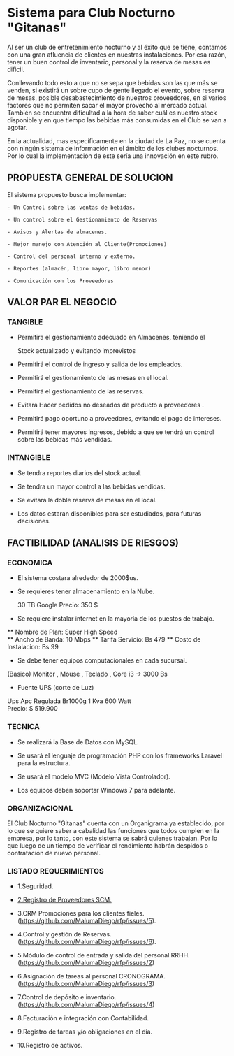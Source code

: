 # Sistema para Club Nocturno "Gitanas"

 Al ser un club de entretenimiento nocturno y al éxito que se tiene, contamos con una gran afluencia de clientes en nuestras instalaciones. Por esa razón, tener un buen control de inventario, personal y la reserva de mesas es dificil.

 Conllevando todo esto a que no se sepa que bebidas son las que más se venden, si existirá un sobre cupo de gente llegado el evento, sobre reserva de mesas, posible desabastecimiento de nuestros proveedores, en si varios factores que no permiten sacar el mayor provecho al mercado actual. También se encuentra dificultad a la hora de saber cuál es nuestro stock disponible y en que tiempo las bebidas más consumidas en el Club se van a agotar.

 En la actualidad, mas específicamente en la ciudad de La Paz, no se cuenta con ningún sistema de información en el ámbito de los clubes nocturnos. Por lo cual la implementación de este sería una innovación en este rubro.


## PROPUESTA GENERAL DE SOLUCION

El sistema propuesto busca implementar:

	- Un Control sobre las ventas de bebidas.

	- Un control sobre el Gestionamiento de Reservas 

	- Avisos y Alertas de almacenes.

	- Mejor manejo con Atención al Cliente(Promociones) 

	- Control del personal interno y externo.
	
	- Reportes (almacén, libro mayor, libro menor)
	
	- Comunicación con los Proveedores
	
## VALOR PAR EL NEGOCIO

### TANGIBLE

 - Permitira el gestionamiento adecuado en Almacenes, teniendo el    

   Stock actualizado y evitando imprevistos 

 - Permitirá el control de ingreso y salida de los empleados.

 - Permitirá el gestionamiento de las mesas en el local.

 - Permitirá el gestionamiento de las reservas.

 - Evitara Hacer pedidos no deseados de producto a proveedores .

 - Permitirá pago oportuno a proveedores, evitando el pago de    intereses.

 - Permitirá tener mayores ingresos, debido a que se tendrá un control sobre las bebidas más vendidas.
 
### INTANGIBLE

 - Se tendra reportes diarios del stock actual.

 - Se tendra un mayor control a las bebidas vendidas.
 
 - Se evitara la doble reserva de mesas en el local.
 
 - Los datos estaran disponibles para ser estudiados, para futuras decisiones.


## FACTIBILIDAD (ANALISIS DE RIESGOS)

### ECONOMICA

 - El sistema costara alrededor de 2000$us.

 - Se requieres tener almacenamiento en la Nube. 

    30 TB Google
    Precio: 350 $

 - Se requiere instalar internet en la mayoría de los puestos de trabajo.

** Nombre de Plan: Super High Speed  
** Ancho de Banda: 10 Mbps 
** Tarifa Servicio: Bs 479 
** Costo de Instalacion: Bs 99
     

 - Se debe tener equipos computacionales en cada sucursal.

 (Basico)  Monitor , Mouse , Teclado , Core i3  -> 3000 Bs 

- Fuente UPS (corte de Luz)

Ups Apc Regulada Br1000g 1 Kva 600 Watt  
Precio: $ 519.900
 


### TECNICA

 - Se realizará la Base de Datos con MySQL.

 - Se usará el lenguaje de programación PHP con los frameworks Laravel para la estructura.

 - Se usará el modelo MVC (Modelo Vista Controlador).

 - Los equipos deben soportar Windows 7 para adelante. 


### ORGANIZACIONAL

 El Club Nocturno "Gitanas" cuenta con un Organigrama ya establecido, por lo que se quiere saber a cabalidad las funciones que todos cumplen en la empresa, por lo tanto, con este sistema se sabrá quienes trabajan. Por lo que luego de un tiempo de verificar el rendimiento habrán despidos o contratación de nuevo personal.
  
 
### LISTADO REQUERIMIENTOS

- 1.Seguridad.

- [2.Registro de Proveedores SCM.](https://github.com/MalumaDiego/rfp/issues/1)

- 3.CRM Promociones para los clientes fieles.
  (https://github.com/MalumaDiego/rfp/issues/5).

- 4.Control y gestión de Reservas.
  (https://github.com/MalumaDiego/rfp/issues/6).

- 5.Módulo de control de entrada y salida del personal RRHH.
  (https://github.com/MalumaDiego/rfp/issues/2)

- 6.Asignación de tareas al personal CRONOGRAMA.
  (https://github.com/MalumaDiego/rfp/issues/3)

- 7.Control de depósito e inventario.
  (https://github.com/MalumaDiego/rfp/issues/4)

- 8.Facturación e integración con Contabilidad.

- 9.Registro de tareas y/o obligaciones en el día.

- 10.Registro de activos.

